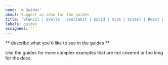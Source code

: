 ```yaml
---
name: '⚙️ Guides'
about: Suggest an idea for the guides
title: 'Stencil | Svelte | Sveltekit | Solid | Vite | Vitest | React | Angular: <your title>'
labels: guides
assignees: ''
---
```


** describe what you'd like to see in the guides **

Use the guides for more complex examples that are not covered or too long for the docs.
